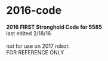 # 2016-code

<b>2016 FIRST Stronghold Code for 5585</b> <br>
last edited 2/18/16 <br> <br>
not for use on 2017 robot: <br>
FOR REFERENCE ONLY

